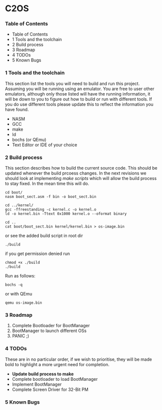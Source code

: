 C2OS
====
### Table of Contents
* Table of Contents
* 1 Tools and the toolchain
* 2 Build process
* 3 Roadmap
* 4 TODOs
* 5 Known Bugs

### 1 Tools and the toolchain
This section list the tools you will need to build and run this project. Assuming you will be running using an emulator. You are free to user other emulators, although only those listed will have the running information, it will be down to you to figure out how to build or run with different tools. If you do use different tools please update this to reflect the information you have found.

* NASM
* GCC
* make
* ld
* bochs (or QEmu)
* Text Editor or IDE of your choice


### 2 Build process
This section describes how to build the current source code. This should be updated whenever the build prcoess changes. In the next revisions we should look at implementing *make scripts* which will allow the build process to stay fixed. In the mean time this will do.

    cd boot/
    nasm boot_sect.asm -f bin -o boot_sect.bin

    cd ../kernel/
    gcc -ffreestanding -c kernel.c -o kernel.o
    ld -o kernel.bin -Ttext 0x1000 kernel.o --oformat binary

    cd ..
    cat boot/boot_sect.bin kernel/kernel.bin > os-image.bin

or see the added build script in root dir

    ./build

if you get permission denied run

    chmod +x ./build
    ./build

Run as follows:

    bochs -q

or with QEmu

    qemu os-image.bin

### 3 Roadmap

1. Complete Bootloader for BootManager 
2. BootManager to launch different OSs
3. PANIC ;)


### 4 TODOs
These are in no particular order, if we wish to prioritise, they will be made bold to highlight a more urgent need for completion.

* **Update build process to make**
* Complete bootloader to load BootManager
* Implement BootManager
* Complete Screen Driver for 32-Bit PM

### 5 Known Bugs